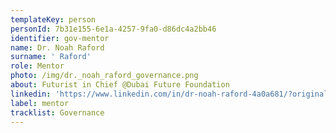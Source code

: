 ```yaml
---
templateKey: person
personId: 7b31e155-6e1a-4257-9fa0-d86dc4a2bb46
identifier: gov-mentor
name: Dr. Noah Raford
surname: ' Raford'
role: Mentor
photo: /img/dr._noah_raford_governance.png
about: Futurist in Chief @Dubai Future Foundation
linkedin: 'https://www.linkedin.com/in/dr-noah-raford-4a0a681/?originalSubdomain=ae'
label: mentor
tracklist: Governance
---
```

